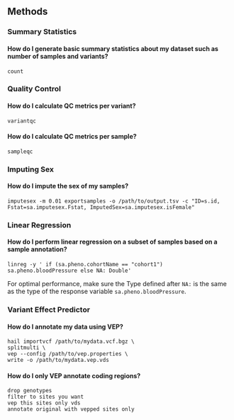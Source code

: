 ## <a name="methods"></a> Methods

### Summary Statistics

#### How do I generate basic summary statistics about my dataset such as number of samples and variants?

```
count
```


### Quality Control

#### How do I calculate QC metrics per variant?

```
variantqc
```

#### How do I calculate QC metrics per sample?

```
sampleqc
```


### Imputing Sex

#### How do I impute the sex of my samples?

```
imputesex -m 0.01 exportsamples -o /path/to/output.tsv -c "ID=s.id, Fstat=sa.imputesex.Fstat, ImputedSex=sa.imputesex.isFemale"
```


### Linear Regression

#### How do I perform linear regression on a subset of samples based on a sample annotation?

```
linreg -y ' if (sa.pheno.cohortName == "cohort1") sa.pheno.bloodPressure else NA: Double'
```

For optimal performance, make sure the Type defined after `NA:` is the same as the type of the response variable `sa.pheno.bloodPressure`.

### Variant Effect Predictor

#### How do I annotate my data using VEP?
 
```
hail importvcf /path/to/mydata.vcf.bgz \
splitmulti \
vep --config /path/to/vep.properties \
write -o /path/to/mydata.vep.vds
```


#### How do I only VEP annotate coding regions?
  
```
drop genotypes
filter to sites you want
vep this sites only vds
annotate original with vepped sites only
```
